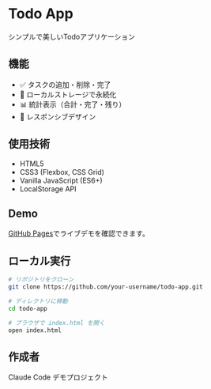 # Todo App

シンプルで美しいTodoアプリケーション

## 機能

- ✅ タスクの追加・削除・完了
- 💾 ローカルストレージで永続化
- 📊 統計表示（合計・完了・残り）
- 📱 レスポンシブデザイン

## 使用技術

- HTML5
- CSS3 (Flexbox, CSS Grid)
- Vanilla JavaScript (ES6+)
- LocalStorage API

## Demo

[GitHub Pages](https://your-username.github.io/todo-app)でライブデモを確認できます。

## ローカル実行

```bash
# リポジトリをクローン
git clone https://github.com/your-username/todo-app.git

# ディレクトリに移動
cd todo-app

# ブラウザで index.html を開く
open index.html
```

## 作成者

Claude Code デモプロジェクト